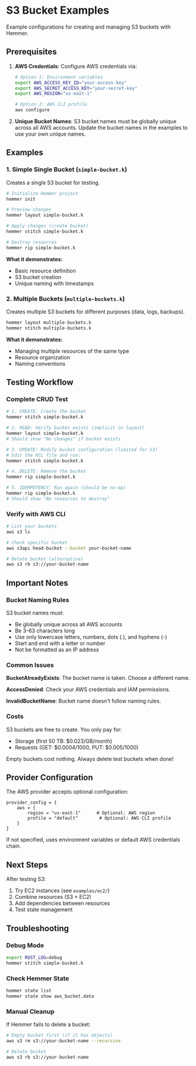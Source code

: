 # S3 Bucket Examples

Example configurations for creating and managing S3 buckets with Hemmer.

## Prerequisites

1. **AWS Credentials**: Configure AWS credentials via:
   ```bash
   # Option 1: Environment variables
   export AWS_ACCESS_KEY_ID="your-access-key"
   export AWS_SECRET_ACCESS_KEY="your-secret-key"
   export AWS_REGION="us-east-1"

   # Option 2: AWS CLI profile
   aws configure
   ```

2. **Unique Bucket Names**: S3 bucket names must be globally unique across all AWS accounts. Update the bucket names in the examples to use your own unique names.

## Examples

### 1. Simple Single Bucket (`simple-bucket.k`)

Creates a single S3 bucket for testing.

```bash
# Initialize Hemmer project
hemmer init

# Preview changes
hemmer layout simple-bucket.k

# Apply changes (create bucket)
hemmer stitch simple-bucket.k

# Destroy resources
hemmer rip simple-bucket.k
```

**What it demonstrates:**
- Basic resource definition
- S3 bucket creation
- Unique naming with timestamps

### 2. Multiple Buckets (`multiple-buckets.k`)

Creates multiple S3 buckets for different purposes (data, logs, backups).

```bash
hemmer layout multiple-buckets.k
hemmer stitch multiple-buckets.k
```

**What it demonstrates:**
- Managing multiple resources of the same type
- Resource organization
- Naming conventions

## Testing Workflow

### Complete CRUD Test

```bash
# 1. CREATE: Create the bucket
hemmer stitch simple-bucket.k

# 2. READ: Verify bucket exists (implicit in layout)
hemmer layout simple-bucket.k
# Should show "No changes" if bucket exists

# 3. UPDATE: Modify bucket configuration (limited for S3)
# Edit the KCL file and run:
hemmer stitch simple-bucket.k

# 4. DELETE: Remove the bucket
hemmer rip simple-bucket.k

# 5. IDEMPOTENCY: Run again (should be no-op)
hemmer rip simple-bucket.k
# Should show "No resources to destroy"
```

### Verify with AWS CLI

```bash
# List your buckets
aws s3 ls

# Check specific bucket
aws s3api head-bucket --bucket your-bucket-name

# Delete bucket (alternative)
aws s3 rb s3://your-bucket-name
```

## Important Notes

### Bucket Naming Rules

S3 bucket names must:
- Be globally unique across all AWS accounts
- Be 3-63 characters long
- Use only lowercase letters, numbers, dots (.), and hyphens (-)
- Start and end with a letter or number
- Not be formatted as an IP address

### Common Issues

**BucketAlreadyExists**: The bucket name is taken. Choose a different name.

**AccessDenied**: Check your AWS credentials and IAM permissions.

**InvalidBucketName**: Bucket name doesn't follow naming rules.

### Costs

S3 buckets are free to create. You only pay for:
- Storage (first 50 TB: $0.023/GB/month)
- Requests (GET: $0.0004/1000, PUT: $0.005/1000)

Empty buckets cost nothing. Always delete test buckets when done!

## Provider Configuration

The AWS provider accepts optional configuration:

```kcl
provider_config = {
    aws = {
        region = "us-east-1"      # Optional: AWS region
        profile = "default"        # Optional: AWS CLI profile
    }
}
```

If not specified, uses environment variables or default AWS credentials chain.

## Next Steps

After testing S3:
1. Try EC2 instances (see `examples/ec2/`)
2. Combine resources (S3 + EC2)
3. Add dependencies between resources
4. Test state management

## Troubleshooting

### Debug Mode

```bash
export RUST_LOG=debug
hemmer stitch simple-bucket.k
```

### Check Hemmer State

```bash
hemmer state list
hemmer state show aws_bucket.data
```

### Manual Cleanup

If Hemmer fails to delete a bucket:

```bash
# Empty bucket first (if it has objects)
aws s3 rm s3://your-bucket-name --recursive

# Delete bucket
aws s3 rb s3://your-bucket-name
```
